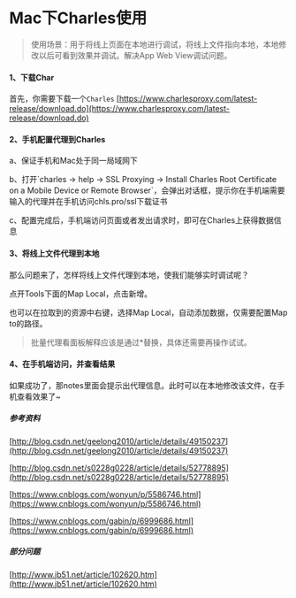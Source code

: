# Mac下Charles使用

> 使用场景：用于将线上页面在本地进行调试，将线上文件指向本地，本地修改以后可看到效果并调试。解决App Web View调试问题。

#### 1、下载Char

首先，你需要下载一个`Charles` [https://www.charlesproxy.com/latest-release/download.do](https://www.charlesproxy.com/latest-release/download.do)

#### 2、手机配置代理到Charles

a、保证手机和Mac处于同一局域网下

b、打开\`charles -&gt; help -&gt; SSL Proxying -&gt; Install Charles Root Certificate on a Mobile Device or Remote Browser\`，会弹出对话框，提示你在手机端需要输入的代理并在手机访问chls.pro/ssl下载证书

c、配置完成后，手机端访问页面或者发出请求时，即可在Charles上获得数据信息

#### 3、将线上文件代理到本地

那么问题来了，怎样将线上文件代理到本地，使我们能够实时调试呢？

点开Tools下面的Map Local，点击新增。

也可以在拉取到的资源中右键，选择Map Local，自动添加数据，仅需要配置Map to的路径。

> 批量代理看面板解释应该是通过\*替换，具体还需要再操作试试。

#### 4、在手机端访问，并查看结果

如果成功了，那notes里面会提示出代理信息。此时可以在本地修改该文件，在手机查看效果了~

##### 参考资料

[http://blog.csdn.net/geelong2010/article/details/49150237](http://blog.csdn.net/geelong2010/article/details/49150237)

[http://blog.csdn.net/s0228g0228/article/details/52778895](http://blog.csdn.net/s0228g0228/article/details/52778895)

[https://www.cnblogs.com/wonyun/p/5586746.html](https://www.cnblogs.com/wonyun/p/5586746.html)

[https://www.cnblogs.com/gabin/p/6999686.html](https://www.cnblogs.com/gabin/p/6999686.html)

##### 部分问题

[http://www.jb51.net/article/102620.htm](http://www.jb51.net/article/102620.htm)

